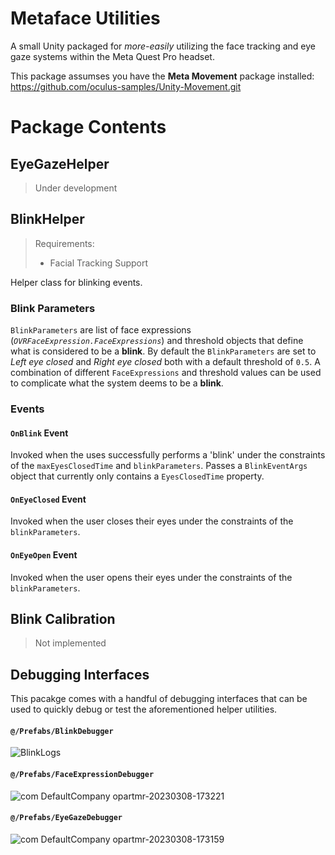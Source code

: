 # Metaface Utilities

A small Unity packaged for _more-easily_ utilizing the face tracking and eye gaze systems within the Meta Quest Pro headset. 

This package assumses you have the __Meta Movement__ package installed: https://github.com/oculus-samples/Unity-Movement.git

# Package Contents

## EyeGazeHelper

> Under development

## BlinkHelper

> Requirements:
> - Facial Tracking Support

Helper class for blinking events.

### Blink Parameters

`BlinkParameters` are list of face expressions (_`OVRFaceExpression.FaceExpressions`_) and threshold objects that define what is considered to be a __blink__. By default the `BlinkParameters` are set to _Left eye closed_ and _Right eye closed_ both with a default threshold of `0.5`. A combination of different `FaceExpressions` and threshold values can be used to complicate what the system deems to be a __blink__. 

### Events

#### __`OnBlink` Event__

Invoked when the uses successfully performs a 'blink' under the constraints of the `maxEyesClosedTime` and `blinkParameters`. Passes a `BlinkEventArgs` object that currently only contains a `EyesClosedTime` property.

#### __`OnEyeClosed` Event__

Invoked when the user closes their eyes under the constraints of the `blinkParameters`.

#### __`OnEyeOpen` Event__

Invoked when the user opens their eyes under the constraints of the `blinkParameters`.

## Blink Calibration

> Not implemented

## Debugging Interfaces

This pacakge comes with a handful of debugging interfaces that can be used to quickly debug or test the aforementioned helper utilities.

#### `@/Prefabs/BlinkDebugger`

![BlinkLogs](https://user-images.githubusercontent.com/41222625/223655158-baa22201-0b63-41c0-bb61-4716fe079981.jpg)

#### `@/Prefabs/FaceExpressionDebugger`

![com DefaultCompany opartmr-20230308-173221](https://user-images.githubusercontent.com/41222625/223655195-1d1a3267-2684-4823-af19-924bfc80a06d.jpg)

#### `@/Prefabs/EyeGazeDebugger`

![com DefaultCompany opartmr-20230308-173159](https://user-images.githubusercontent.com/41222625/223655284-8cad71ea-a52f-4042-b74e-3c379fb5ab51.jpg)

